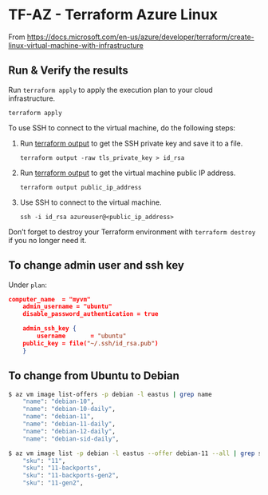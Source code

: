 # TF-AZ - Terraform Azure Linux

From https://docs.microsoft.com/en-us/azure/developer/terraform/create-linux-virtual-machine-with-infrastructure


## Run & Verify the results

Run `terraform apply` to apply the execution plan to your cloud infrastructure.

`terraform apply`

To use SSH to connect to the virtual machine, do the following steps:

1. Run [terraform output](https://www.terraform.io/cli/commands/output) to get the SSH private key and save it to a file.

    ```console
    terraform output -raw tls_private_key > id_rsa
    ```

1. Run [terraform output](https://www.terraform.io/cli/commands/output) to get the virtual machine public IP address.


    ```console
    terraform output public_ip_address
    ```

1. Use SSH to connect to the virtual machine.

    ```console
    ssh -i id_rsa azureuser@<public_ip_address>
    ```

Don’t forget to destroy your Terraform environment with `terraform destroy` if you no longer need it.

## To change admin user and ssh key

Under `plan`:

```json
computer_name  = "myvm"
    admin_username = "ubuntu"
    disable_password_authentication = true

    admin_ssh_key {
        username       = "ubuntu"
	public_key = file("~/.ssh/id_rsa.pub")
    }
```

## To change from Ubuntu to Debian

```sh
$ az vm image list-offers -p debian -l eastus | grep name
    "name": "debian-10",
    "name": "debian-10-daily",
    "name": "debian-11",
    "name": "debian-11-daily",
    "name": "debian-12-daily",
    "name": "debian-sid-daily",

$ az vm image list -p debian -l eastus --offer debian-11 --all | grep sku | sort -u
    "sku": "11",
    "sku": "11-backports",
    "sku": "11-backports-gen2",
    "sku": "11-gen2",
```
